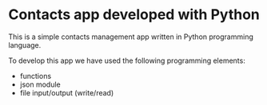 # Contacts app developed with Python

This is a simple contacts management app written in Python programming language.

To develop this app we have used the following programming elements:

- functions
- json module
- file input/output (write/read)

